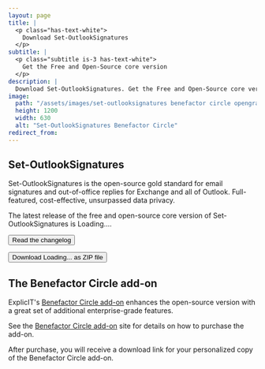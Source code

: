 ```yaml
---
layout: page
title: |
  <p class="has-text-white">
    Download Set-OutlookSignatures
  </p>
subtitle: |
  <p class="subtitle is-3 has-text-white">
    Get the Free and Open-Source core version
  </p>
description: |
  Download Set-OutlookSignatures. Get the Free and Open-Source core version. GitHub. FOSS.
image:
  path: "/assets/images/set-outlooksignatures benefactor circle opengraph1200x630.png"
  height: 1200
  width: 630
  alt: "Set-OutlookSignatures Benefactor Circle"
redirect_from:
---
```


<div style="min-height: 100vh;">

<h2>Set-OutlookSignatures</h2>
<p>
Set-OutlookSignatures is the open-source gold standard for email signatures and out-of-office replies for Exchange and all of Outlook. Full-featured, cost-effective, unsurpassed data privacy.
</p>

<p>
The latest release of the free and open-source core version of Set-OutlookSignatures is <span class="version-text">Loading...</span>.
</p>

<p><a href="https://github.com/Set-OutlookSignatures/Set-OutlookSignatures/blob/main/docs/CHANGELOG.md" target="_blank"><button class="button is-link is-normal is-hover">Read the changelog</button></a></p>

<p><a id="download-link" href="#" target="_blank"><button class="button is-link is-normal is-hover">Download <span class="version-text">Loading...</span> as ZIP file</button></a></p>


<h2>The Benefactor Circle add-on</h2>
<p>
ExplicIT's <a href="/benefactorcircle">Benefactor Circle add-on</a> enhances the open-source version with a great set of additional enterprise-grade features.
</p>

<p>
See the <a href="/benefactorcircle">Benefactor Circle add-on</a> site for details on how to purchase the add-on.
</p>

<p>
After purchase, you will receive a download link for your personalized copy of the Benefactor Circle add-on.
</p>

</div>

<script>
  fetch('https://api.github.com/repos/Set-OutlookSignatures/Set-OutlookSignatures/releases/latest')
    .then(response => response.json())
    .then(data => {
      document.querySelectorAll('.version-text').forEach(span => {
        span.textContent = data.tag_name;
      });

      document.getElementById('download-link').href = 
        `https://github.com/Set-OutlookSignatures/Set-OutlookSignatures/releases/download/${data.tag_name}/Set-OutlookSignatures_${data.tag_name}.zip`;
    })
    .catch(error => {
      console.error('Error fetching release info:', error);
    });
</script>
